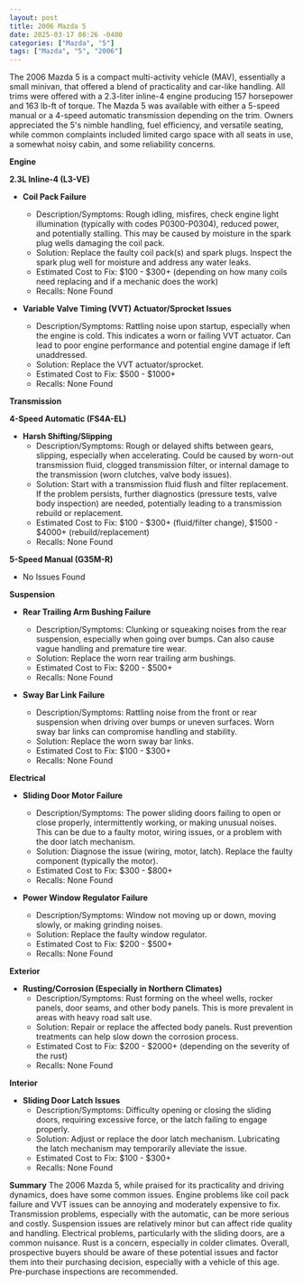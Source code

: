 ```yaml
---
layout: post
title: 2006 Mazda 5
date: 2025-03-17 08:26 -0400
categories: ["Mazda", "5"]
tags: ["Mazda", "5", "2006"]
---
```

The 2006 Mazda 5 is a compact multi-activity vehicle (MAV), essentially a small minivan, that offered a blend of practicality and car-like handling. All trims were offered with a 2.3-liter inline-4 engine producing 157 horsepower and 163 lb-ft of torque. The Mazda 5 was available with either a 5-speed manual or a 4-speed automatic transmission depending on the trim. Owners appreciated the 5's nimble handling, fuel efficiency, and versatile seating, while common complaints included limited cargo space with all seats in use, a somewhat noisy cabin, and some reliability concerns.

**Engine**

**2.3L Inline-4 (L3-VE)**

*   **Coil Pack Failure**
    *   Description/Symptoms: Rough idling, misfires, check engine light illumination (typically with codes P0300-P0304), reduced power, and potentially stalling. This may be caused by moisture in the spark plug wells damaging the coil pack.
    *   Solution: Replace the faulty coil pack(s) and spark plugs. Inspect the spark plug well for moisture and address any water leaks.
    *   Estimated Cost to Fix: $100 - $300+ (depending on how many coils need replacing and if a mechanic does the work)
    *   Recalls: None Found

*   **Variable Valve Timing (VVT) Actuator/Sprocket Issues**
    *   Description/Symptoms: Rattling noise upon startup, especially when the engine is cold. This indicates a worn or failing VVT actuator. Can lead to poor engine performance and potential engine damage if left unaddressed.
    *   Solution: Replace the VVT actuator/sprocket.
    *   Estimated Cost to Fix: $500 - $1000+
    *   Recalls: None Found

**Transmission**

**4-Speed Automatic (FS4A-EL)**

*   **Harsh Shifting/Slipping**
    *   Description/Symptoms: Rough or delayed shifts between gears, slipping, especially when accelerating. Could be caused by worn-out transmission fluid, clogged transmission filter, or internal damage to the transmission (worn clutches, valve body issues).
    *   Solution: Start with a transmission fluid flush and filter replacement. If the problem persists, further diagnostics (pressure tests, valve body inspection) are needed, potentially leading to a transmission rebuild or replacement.
    *   Estimated Cost to Fix: $100 - $300+ (fluid/filter change), $1500 - $4000+ (rebuild/replacement)
    *   Recalls: None Found

**5-Speed Manual (G35M-R)**
*   No Issues Found

**Suspension**

*   **Rear Trailing Arm Bushing Failure**
    *   Description/Symptoms: Clunking or squeaking noises from the rear suspension, especially when going over bumps. Can also cause vague handling and premature tire wear.
    *   Solution: Replace the worn rear trailing arm bushings.
    *   Estimated Cost to Fix: $200 - $500+
    *   Recalls: None Found

*   **Sway Bar Link Failure**
    *   Description/Symptoms: Rattling noise from the front or rear suspension when driving over bumps or uneven surfaces. Worn sway bar links can compromise handling and stability.
    *   Solution: Replace the worn sway bar links.
    *   Estimated Cost to Fix: $100 - $300+
    *   Recalls: None Found

**Electrical**

*   **Sliding Door Motor Failure**
    *   Description/Symptoms: The power sliding doors failing to open or close properly, intermittently working, or making unusual noises. This can be due to a faulty motor, wiring issues, or a problem with the door latch mechanism.
    *   Solution: Diagnose the issue (wiring, motor, latch). Replace the faulty component (typically the motor).
    *   Estimated Cost to Fix: $300 - $800+
    *   Recalls: None Found

*   **Power Window Regulator Failure**
    *   Description/Symptoms: Window not moving up or down, moving slowly, or making grinding noises.
    *   Solution: Replace the faulty window regulator.
    *   Estimated Cost to Fix: $200 - $500+
    *   Recalls: None Found

**Exterior**

*   **Rusting/Corrosion (Especially in Northern Climates)**
    *   Description/Symptoms: Rust forming on the wheel wells, rocker panels, door seams, and other body panels. This is more prevalent in areas with heavy road salt use.
    *   Solution: Repair or replace the affected body panels. Rust prevention treatments can help slow down the corrosion process.
    *   Estimated Cost to Fix: $200 - $2000+ (depending on the severity of the rust)
    *   Recalls: None Found

**Interior**

*   **Sliding Door Latch Issues**
    *   Description/Symptoms: Difficulty opening or closing the sliding doors, requiring excessive force, or the latch failing to engage properly.
    *   Solution: Adjust or replace the door latch mechanism. Lubricating the latch mechanism may temporarily alleviate the issue.
    *   Estimated Cost to Fix: $100 - $300+
    *   Recalls: None Found

**Summary**
The 2006 Mazda 5, while praised for its practicality and driving dynamics, does have some common issues. Engine problems like coil pack failure and VVT issues can be annoying and moderately expensive to fix. Transmission problems, especially with the automatic, can be more serious and costly. Suspension issues are relatively minor but can affect ride quality and handling. Electrical problems, particularly with the sliding doors, are a common nuisance. Rust is a concern, especially in colder climates. Overall, prospective buyers should be aware of these potential issues and factor them into their purchasing decision, especially with a vehicle of this age. Pre-purchase inspections are recommended.

